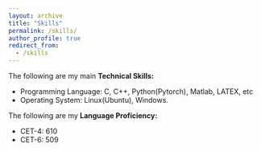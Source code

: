 ```yaml
---
layout: archive
title: "Skills"
permalink: /skills/
author_profile: true
redirect_from:
  - /skills
---
```

The following are my main **Technical Skills:**

* Programming Language: C, C++, Python(Pytorch), Matlab, LATEX, etc
* Operating System: Linux(Ubuntu), Windows.

The following are my **Language Proficiency:**

* CET-4: 610
* CET-6: 509
